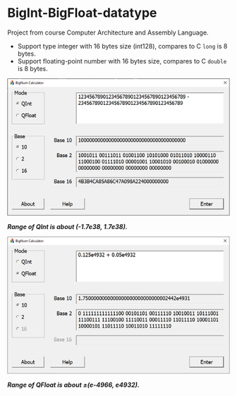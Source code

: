 # BigInt-BigFloat-datatype

Project from course Computer Architecture and Assembly Language.

- Support type integer with 16 bytes size (int128), compares to C `long` is 8 bytes.
- Support floating-point number with 16 bytes size, compares to C `double` is 8 bytes.

![](https://github.com/tien238lnd/BigInt-BigFloat-datatype/blob/master/Demo1.png?raw=true)

***Range of QInt is about (-1.7e38, 1.7e38).***




![](https://github.com/tien238lnd/BigInt-BigFloat-datatype/blob/master/Demo2.png?raw=true)

***Range of QFloat is about ±(e-4966, e4932).***
